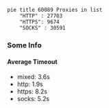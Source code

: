 
```mermaid
pie title 60089 Proxies in list
    "HTTP" : 27703
    "HTTPS": 9674
    "SOCKS" : 30591
```

### Some Info
#### Average Timeout

- mixed: 3.6s
- http: 1.9s
- https: 8.2s
- socks: 5.2s
